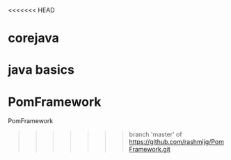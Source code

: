 <<<<<<< HEAD
# corejava
java basics
=======
# PomFramework
PomFramework
>>>>>>> branch 'master' of https://github.com/rashmijg/PomFramework.git
